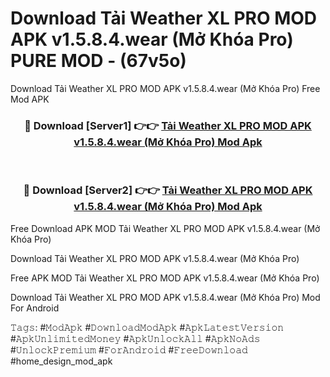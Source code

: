 # Download Tải Weather XL PRO MOD APK v1.5.8.4.wear (Mở Khóa Pro) PURE MOD - (67v5o)
Download Tải Weather XL PRO MOD APK v1.5.8.4.wear (Mở Khóa Pro) Free Mod APK

<div align="center">
<h3>🔴 Download [Server1] 👉👉 <a href="https://apk-comot.site?title=Tải_Weather_XL_PRO_MOD_APK_v1.5.8.4.wear_(Mở_Khóa_Pro)">Tải Weather XL PRO MOD APK v1.5.8.4.wear (Mở Khóa Pro) Mod Apk</a></h3><br>

<h3>🔴 Download [Server2] 👉👉 <a href="https://apk-comot.site?title=Tải_Weather_XL_PRO_MOD_APK_v1.5.8.4.wear_(Mở_Khóa_Pro)">Tải Weather XL PRO MOD APK v1.5.8.4.wear (Mở Khóa Pro) Mod Apk</a></h3>
</div>


Free Download APK MOD Tải Weather XL PRO MOD APK v1.5.8.4.wear (Mở Khóa Pro)

Download Tải Weather XL PRO MOD APK v1.5.8.4.wear (Mở Khóa Pro) 

Free APK MOD Tải Weather XL PRO MOD APK v1.5.8.4.wear (Mở Khóa Pro) 

Download Tải Weather XL PRO MOD APK v1.5.8.4.wear (Mở Khóa Pro) Mod For Android

𝚃𝚊𝚐𝚜: #𝙼𝚘𝚍𝙰𝚙𝚔 #𝙳𝚘𝚠𝚗𝚕𝚘𝚊𝚍𝙼𝚘𝚍𝙰𝚙𝚔 #𝙰𝚙𝚔𝙻𝚊𝚝𝚎𝚜𝚝𝚅𝚎𝚛𝚜𝚒𝚘𝚗 #𝙰𝚙𝚔𝚄𝚗𝚕𝚒𝚖𝚒𝚝𝚎𝚍𝙼𝚘𝚗𝚎𝚢 #𝙰𝚙𝚔𝚄𝚗𝚕𝚘𝚌𝚔𝙰𝚕𝚕 #𝙰𝚙𝚔𝙽𝚘𝙰𝚍𝚜 #𝚄𝚗𝚕𝚘𝚌𝚔𝙿𝚛𝚎𝚖𝚒𝚞𝚖 #𝙵𝚘𝚛𝙰𝚗𝚍𝚛𝚘𝚒𝚍 #𝙵𝚛𝚎𝚎𝙳𝚘𝚠𝚗𝚕𝚘𝚊𝚍 #home_design_mod_apk